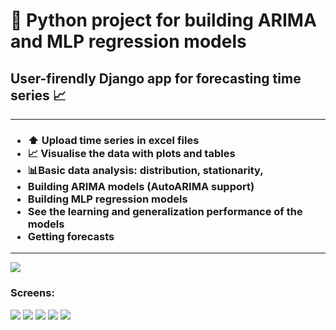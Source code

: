 <h1>🐍 Python project for building ARIMA and MLP regression models </h1>
<h2>User-firendly Django app for forecasting time series 📈</h2>
<hr>
<h3>
  <ul>
    <li>⬆️ Upload time series in excel files</li>
    <li>📈 Visualise the data with plots and tables </li>
    <li>📊Basic data analysis: distribution, stationarity, </li>
    <li>Building ARIMA models (AutoARIMA support)</li>
    <li>Building MLP regression models</li>
    <li>See the learning and generalization performance of the models </li>
    <li>Getting forecasts</li>
  </ul>
</h3>
<hr>
<img src="https://github.com/krisztiankarolyi/diploma_dolgozat/assets/145534392/81bf7673-fc43-4cde-8113-2e7fcaf8a748"> 
<h3>Screens: </h3>
<img src="https://github.com/krisztiankarolyi/diploma_dolgozat/assets/145534392/b71fd9e2-e621-4308-956f-9a18bd206954">
<img src="https://github.com/krisztiankarolyi/diploma_dolgozat/assets/145534392/132b171b-841d-4a88-b9f0-10826806f843">
<img src="https://github.com/krisztiankarolyi/diploma_dolgozat/assets/145534392/278e7a30-0fa6-415f-b265-bfebe2801fba">
<img src="https://github.com/krisztiankarolyi/diploma_dolgozat/assets/145534392/be310627-5807-441d-8a2b-3b08fcd77cad">
<img src="https://github.com/krisztiankarolyi/diploma_dolgozat/assets/145534392/6a644e21-7937-435d-bb63-d0e96f1ad674">


